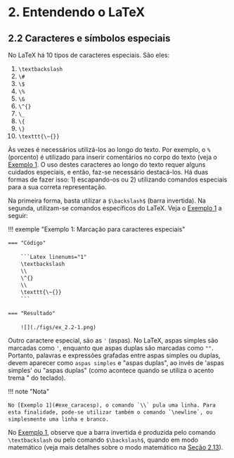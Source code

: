 # 2. Entendendo o LaTeX

## 2.2 Caracteres e símbolos especiais

No LaTeX há 10 tipos de caracteres especiais. São eles:

1. `\textbackslash`
1. `\#`
1. `\$`
1. `\%`
1. `\&`
1. `\^{}`
1. `\_`
1. `\{`
1. `\}`
1. `\texttt{\~{}}`

Às vezes é necessários utilizá-los ao longo do texto. Por exemplo, o `%` (porcento) é utilizado para inserir comentários no corpo do texto (veja o [Exemplo 1](../intro_latex#exe_doc). O uso destes caracteres ao longo do texto requer alguns cuidados especiais, e então, faz-se necessário destacá-los. Há duas formas de fazer isso: 1) escapando-os ou 2) utilizando comandos especiais para a sua correta representação.

Na primeira forma, basta utilizar a `$\backslash$` (barra invertida). Na segunda, utilizam-se comandos específicos do LaTeX. Veja o [Exemplo 1](#exe_caracesp) a seguir:

!!! exemple "<a id="exe_caracesp"></a>Exemplo 1: Marcação para caracteres especiais"

    === "Código" 

        ```Latex linenums="1"
        \textbackslash
        \\
        \^{}
        \\
        \texttt{\~{}}
        ```

    === "Resultado"

        ![](./figs/ex_2.2-1.png)

Outro caractere especial, são as `'` (aspas). No LaTeX, aspas simples são marcadas como `'`, enquanto que aspas duplas são marcadas como `""`. Portanto, palavras e expressões grafadas entre aspas simples ou duplas, devem aparecer como `aspas simples` e "aspas duplas", ao invés de 'aspas simples' ou "aspas duplas"  (como acontece quando se utiliza o acento trema " do teclado).

!!! note "Nota"

    No [Exemplo 1](#exe_caracesp), o comando `\\` pula uma linha. Para esta finalidade, pode-se utilizar também o comando `\newline`, ou simplesmente uma linha e branco.

No  [Exemplo 1](#exe_caracesp), observe que a barra invertida é produzida pelo comando `\textbackslash` ou pelo comando `$\backslash$`, quando em modo matemático (veja mais detalhes sobre o modo matemático na [Seção 2.13](../matematica/#213-matematica-e-equacoes)).